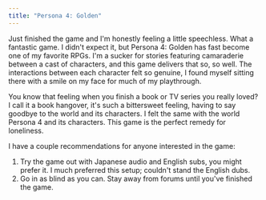 ```yaml
---
title: "Persona 4: Golden"
---
```

Just finished the game and I'm honestly feeling a little speechless. What a
fantastic game. I didn't expect it, but Persona 4: Golden has fast become one
of my favorite RPGs. I'm a sucker for stories featuring camaraderie between a
cast of characters, and this game delivers that so, so well. The interactions
between each character felt so genuine, I found myself sitting there with a
smile on my face for much of my playthrough.

You know that feeling when you finish a book or TV series you really loved? I
call it a book hangover, it's such a bittersweet feeling, having to say goodbye
to the world and its characters. I felt the same with the world Persona 4 and
its characters. This game is the perfect remedy for loneliness.

I have a couple recommendations for anyone interested in the game:

1. Try the game out with Japanese audio and English subs, you might prefer it.
   I much preferred this setup; couldn't stand the English dubs.
2. Go in as blind as you can. Stay away from forums until you've finished the
   game. 

